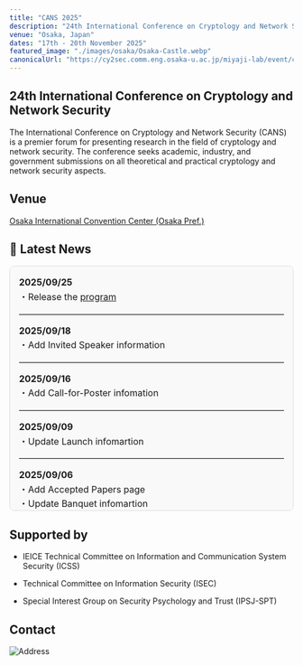 ```yaml
---
title: "CANS 2025"
description: "24th International Conference on Cryptology and Network Security in Osaka, Japan"
venue: "Osaka, Japan"
dates: "17th - 20th November 2025"
featured_image: "./images/osaka/Osaka-Castle.webp"
canonicalUrl: "https://cy2sec.comm.eng.osaka-u.ac.jp/miyaji-lab/event/cans2025/index.html"
---
```


## 24th International Conference on Cryptology and Network Security

The International Conference on Cryptology and Network Security (CANS) is a premier forum for presenting research in the field of cryptology and network security. The conference seeks academic, industry, and government submissions on all theoretical and practical cryptology and network security aspects.

## Venue

[Osaka International Convention Center (Osaka Pref.)](/venue)


## 📰 Latest News

<div style="max-height: 400px; overflow-y: auto; padding: 1rem; border: 1px solid #ddd; background-color: #f9f9f9; border-radius: 8px; font-size: 1rem; line-height: 1.6;">
<ul style="list-style: none; padding-left: 0; margin: 0;">
  <li>
    <strong>2025/09/25</strong><br>
    ・Release the <a href=./program/>program</a>
  </li>
  <hr style="border: none; border-top: 1px solid #ccc; margin: 1em 0;">

  <li>
    <strong>2025/09/18</strong><br>
    ・Add Invited Speaker information
  </li>
  <hr style="border: none; border-top: 1px solid #ccc; margin: 1em 0;">

  <li>
    <strong>2025/09/16</strong><br>
    ・Add Call-for-Poster infomation
  </li>
  <hr style="border: none; border-top: 1px solid #ccc; margin: 1em 0;">

  <li>
    <strong>2025/09/09</strong><br>
    ・Update Launch infomartion
  </li>
  <hr style="border: none; border-top: 1px solid #ccc; margin: 1em 0;">

  <li>
    <strong>2025/09/06</strong><br>
    ・Add Accepted Papers page<br>
    ・Update Banquet infomartion
  </li>
  <hr style="border: none; border-top: 1px solid #ccc; margin: 1em 0;">

  <li>
    <strong>2025/08/19</strong><br>
    ・Update Registration, VISA, STIPEND
  </li>
  <hr style="border: none; border-top: 1px solid #ccc; margin: 1em 0;">

  <li>
    <strong>2025/07/19</strong><br>
    ・Additional information about the lunch venue
  </li>
  <hr style="border: none; border-top: 1px solid #ccc; margin: 1em 0;">

  <li>
    <strong>2025/06/04</strong><br>
    ・Add sponsors
  </li>
  <hr style="border: none; border-top: 1px solid #ccc; margin: 1em 0;">

  <li>
    <strong>2025/04/20</strong><br>
    ・Deadline has been changed.<br>
    ・The overall web page has been updated.
  </li>
  <hr style="border: none; border-top: 1px solid #ccc; margin: 1em 0;">

  <li>
    <strong>2025/03/04</strong><br>
    ・Add PC committee<br>
    ・Add Submission page
  </li>
  <hr style="border: none; border-top: 1px solid #ccc; margin: 1em 0;">
  
  <li>
    <strong>2025/02/22</strong><br>
    ・Add sponsors<br>
    ・Add Banquet information
  </li>
  <hr style="border: none; border-top: 1px solid #ccc; margin: 1em 0;">

  <li>
    <strong>2025/02/11</strong><br>
    ・Add STIPEND
  </li>
  <hr style="border: none; border-top: 1px solid #ccc; margin: 1em 0;">

  <li>
    <strong>2024/11/07</strong><br>
    ・Update Committee
  </li>
  <hr style="border: none; border-top: 1px solid #ccc; margin: 1em 0;">

  <li>
    <strong>2024/10/01</strong><br>
    ・First Commit
  </li>
</ul>
</div>

## Supported by
- IEICE Technical Committee on Information and Communication System Security (ICSS)

- Technical Committee on Information Security (ISEC)

- Special Interest Group on Security Psychology and Trust (IPSJ-SPT)

## Contact
![Address](/images/info_addr.webp)
